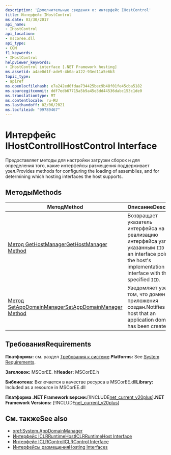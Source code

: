```yaml
---
description: 'Дополнительные сведения о: интерфейс IHostControl'
title: Интерфейс IHostControl
ms.date: 03/30/2017
api_name:
- IHostControl
api_location:
- mscoree.dll
api_type:
- COM
f1_keywords:
- IHostControl
helpviewer_keywords:
- IHostControl interface [.NET Framework hosting]
ms.assetid: a4ae0d1f-ade9-4b0a-a122-93ed11a5e6b3
topic_type:
- apiref
ms.openlocfilehash: e7a242ed0fdaa734425bec9b48f01fe45cba5182
ms.sourcegitcommit: ddf7edb67715a5b9a45e3dd44536dabc153c1de0
ms.translationtype: MT
ms.contentlocale: ru-RU
ms.lasthandoff: 02/06/2021
ms.locfileid: "99789467"
---
```

# <a name="ihostcontrol-interface"></a><span data-ttu-id="1b60c-103">Интерфейс IHostControl</span><span class="sxs-lookup"><span data-stu-id="1b60c-103">IHostControl Interface</span></span>

<span data-ttu-id="1b60c-104">Предоставляет методы для настройки загрузки сборок и для определения того, какие интерфейсы размещения поддерживает узел.</span><span class="sxs-lookup"><span data-stu-id="1b60c-104">Provides methods for configuring the loading of assemblies, and for determining which hosting interfaces the host supports.</span></span>  
  
## <a name="methods"></a><span data-ttu-id="1b60c-105">Методы</span><span class="sxs-lookup"><span data-stu-id="1b60c-105">Methods</span></span>  
  
|<span data-ttu-id="1b60c-106">Метод</span><span class="sxs-lookup"><span data-stu-id="1b60c-106">Method</span></span>|<span data-ttu-id="1b60c-107">Описание</span><span class="sxs-lookup"><span data-stu-id="1b60c-107">Description</span></span>|  
|------------|-----------------|  
|[<span data-ttu-id="1b60c-108">Метод GetHostManager</span><span class="sxs-lookup"><span data-stu-id="1b60c-108">GetHostManager Method</span></span>](ihostcontrol-gethostmanager-method.md)|<span data-ttu-id="1b60c-109">Возвращает указатель интерфейса на реализацию интерфейса узла с указанным `IID` .</span><span class="sxs-lookup"><span data-stu-id="1b60c-109">Gets an interface pointer to the host's implementation of the interface with the specified `IID`.</span></span>|  
|[<span data-ttu-id="1b60c-110">Метод SetAppDomainManager</span><span class="sxs-lookup"><span data-stu-id="1b60c-110">SetAppDomainManager Method</span></span>](ihostcontrol-setappdomainmanager-method.md)|<span data-ttu-id="1b60c-111">Уведомляет узел о том, что домен приложения создан.</span><span class="sxs-lookup"><span data-stu-id="1b60c-111">Notifies the host that an application domain has been created.</span></span>|  
  
## <a name="requirements"></a><span data-ttu-id="1b60c-112">Требования</span><span class="sxs-lookup"><span data-stu-id="1b60c-112">Requirements</span></span>  

 <span data-ttu-id="1b60c-113">**Платформы:** см. раздел [Требования к системе](../../get-started/system-requirements.md).</span><span class="sxs-lookup"><span data-stu-id="1b60c-113">**Platforms:** See [System Requirements](../../get-started/system-requirements.md).</span></span>  
  
 <span data-ttu-id="1b60c-114">**Заголовок:** MSCorEE. h</span><span class="sxs-lookup"><span data-stu-id="1b60c-114">**Header:** MSCorEE.h</span></span>  
  
 <span data-ttu-id="1b60c-115">**Библиотека:** Включается в качестве ресурса в MSCorEE.dll</span><span class="sxs-lookup"><span data-stu-id="1b60c-115">**Library:** Included as a resource in MSCorEE.dll</span></span>  
  
 <span data-ttu-id="1b60c-116">**Платформа .NET Framework версии:**[!INCLUDE[net_current_v20plus](../../../../includes/net-current-v20plus-md.md)]</span><span class="sxs-lookup"><span data-stu-id="1b60c-116">**.NET Framework Versions:** [!INCLUDE[net_current_v20plus](../../../../includes/net-current-v20plus-md.md)]</span></span>  
  
## <a name="see-also"></a><span data-ttu-id="1b60c-117">См. также</span><span class="sxs-lookup"><span data-stu-id="1b60c-117">See also</span></span>

- <xref:System.AppDomainManager>
- [<span data-ttu-id="1b60c-118">Интерфейс ICLRRuntimeHost</span><span class="sxs-lookup"><span data-stu-id="1b60c-118">ICLRRuntimeHost Interface</span></span>](iclrruntimehost-interface.md)
- [<span data-ttu-id="1b60c-119">Интерфейс ICLRControl</span><span class="sxs-lookup"><span data-stu-id="1b60c-119">ICLRControl Interface</span></span>](iclrcontrol-interface.md)
- [<span data-ttu-id="1b60c-120">Интерфейсы размещения</span><span class="sxs-lookup"><span data-stu-id="1b60c-120">Hosting Interfaces</span></span>](hosting-interfaces.md)
